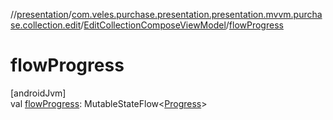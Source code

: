 //[presentation](../../../index.md)/[com.veles.purchase.presentation.presentation.mvvm.purchase.collection.edit](../index.md)/[EditCollectionComposeViewModel](index.md)/[flowProgress](flow-progress.md)

# flowProgress

[androidJvm]\
val [flowProgress](flow-progress.md): MutableStateFlow&lt;[Progress](../../com.veles.purchase.presentation.model.progress/-progress/index.md)&gt;
